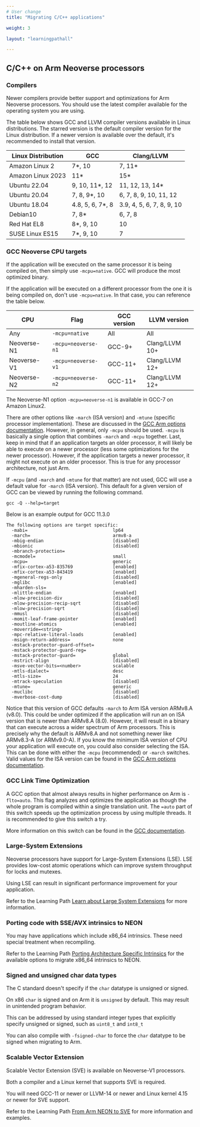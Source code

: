 ```yaml
---
# User change
title: "Migrating C/C++ applications"

weight: 3

layout: "learningpathall"

---
```


## C/C++ on Arm Neoverse processors

### Compilers

Newer compilers provide better support and optimizations for Arm Neoverse processors. You should use the latest compiler available for the operating system you are using.

The table below shows GCC and LLVM compiler versions available in Linux distributions. The starred version is the default compiler version for the Linux distribution. If a newer version is available over the default, it's recommended to install that version.

Linux Distribution      | GCC                  | Clang/LLVM
------------------------|----------------------|-------------
Amazon Linux 2          | 7*, 10               | 7, 11*
Amazon Linux 2023       | 11*                  | 15*
Ubuntu 22.04            | 9, 10, 11*, 12       | 11, 12, 13, 14*
Ubuntu 20.04            | 7, 8, 9*, 10         | 6, 7, 8, 9, 10, 11, 12
Ubuntu 18.04            | 4.8, 5, 6, 7*, 8     | 3.9, 4, 5, 6, 7, 8, 9, 10
Debian10                | 7, 8*                | 6, 7, 8
Red Hat EL8             | 8*, 9, 10            | 10
SUSE Linux ES15         | 7*, 9, 10            | 7

### GCC Neoverse CPU targets

If the application will be executed on the same processor it is being compiled on, then simply use `-mcpu=native`. GCC will produce the most optimized binary.

If the application will be executed on a different processor from the one it is being compiled on, don't use `-mcpu=native`. In that case, you can reference the table below.

CPU       | Flag    | GCC version      | LLVM version
----------|---------|-------------------|-------------
Any | `-mcpu=native` | All | All
Neoverse-N1 | `-mcpu=neoverse-n1` | GCC-9+ | Clang/LLVM 10+
Neoverse-V1 | `-mcpu=neoverse-v1` | GCC-11+ | Clang/LLVM 12+
Neoverse-N2 | `-mcpu=neoverse-n2` | GCC-11+ | Clang/LLVM 12+

The Neoverse-N1 option `-mcpu=neoverse-n1` is available in GCC-7 on Amazon Linux2.

There are other options like `-march` (ISA version) and `-mtune` (specific processor implementation). These are discussed in the [GCC Arm options documentation](https://gcc.gnu.org/onlinedocs/gcc/ARM-Options.html). However, in general, only `-mcpu` should be used. `-mcpu` is basically a single option that combines `-march` and `-mcpu` together. Last, keep in mind that if an application targets an older processor, it will likely be able to execute on a newer processor (less some optimizations for the newer processor). However, if the application targets a newer processor, it might not execute on an older processor. This is true for any processor architecture, not just Arm.

If `-mcpu` (and `-march` and `-mtune` for that matter) are not used, GCC will use a default value for `-march` (ISA version). This default for a given version of GCC can be viewed by running the following command.

```console
gcc -Q --help=target
```

Below is an example output for GCC 11.3.0

``` output
The following options are target specific:
  -mabi=                                lp64
  -march=                               armv8-a
  -mbig-endian                          [disabled]
  -mbionic                              [disabled]
  -mbranch-protection=
  -mcmodel=                             small
  -mcpu=                                generic
  -mfix-cortex-a53-835769               [enabled]
  -mfix-cortex-a53-843419               [enabled]
  -mgeneral-regs-only                   [disabled]
  -mglibc                               [enabled]
  -mharden-sls=
  -mlittle-endian                       [enabled]
  -mlow-precision-div                   [disabled]
  -mlow-precision-recip-sqrt            [disabled]
  -mlow-precision-sqrt                  [disabled]
  -mmusl                                [disabled]
  -momit-leaf-frame-pointer             [enabled]
  -moutline-atomics                     [enabled]
  -moverride=<string>
  -mpc-relative-literal-loads           [enabled]
  -msign-return-address=                none
  -mstack-protector-guard-offset=
  -mstack-protector-guard-reg=
  -mstack-protector-guard=              global
  -mstrict-align                        [disabled]
  -msve-vector-bits=<number>            scalable
  -mtls-dialect=                        desc
  -mtls-size=                           24
  -mtrack-speculation                   [disabled]
  -mtune=                               generic
  -muclibc                              [disabled]
  -mverbose-cost-dump                   [disabled]
```

Notice that this version of GCC defaults `-march` to Arm ISA version ARMv8.A (v8.0). This could be under optimized if the application will run an on ISA version that is newer than ARMv8.A (8.0). However, it will result in a binary that can execute across a wider spectrum of Arm processors. This is precisely why the default is ARMv8.A and not something newer like ARMv8.3-A (or ARMv9.0-A). If you know the minimum ISA version of CPU your application will execute on, you could also consider selecting the ISA. This can be done with either the `-mcpu` (recommended) or `-march` switches. Valid values for the ISA version can be found in the [GCC Arm options documentation](https://gcc.gnu.org/onlinedocs/gcc/ARM-Options.html).

### GCC Link Time Optimization

A GCC option that almost always results in higher performance on Arm is `-flto=auto`. This flag analyzes and optimizes the application as though the whole program is compiled within a single translation unit. The `=auto` part of this switch speeds up the optimization process by using multiple threads. It is recommended to give this switch a try.

More information on this switch can be found in the [GCC documentation](https://gcc.gnu.org/onlinedocs/gcc/Optimize-Options.html).

### Large-System Extensions

Neoverse processors have support for Large-System Extensions (LSE). LSE provides low-cost atomic operations which can improve system throughput for locks and mutexes.

Using LSE can result in significant performance improvement for your application. 

Refer to the Learning Path [Learn about Large System Extensions](/learning-paths/servers-and-cloud-computing/lse/) for more information. 

### Porting code with SSE/AVX intrinsics to NEON

You may have applications which include x86_64 intrinsics. These need special treatment when recompiling.

Refer to the Learning Path [Porting Architecture Specific Intrinsics](/learning-paths/cross-platform/intrinsics/) for the available options to migrate x86_64 intrinsics to NEON.

### Signed and unsigned char data types

The C standard doesn't specify if the `char` datatype is unsigned or signed.

On x86 `char` is signed and on Arm it is `unsigned` by default. This may result in unintended program behavior. 

This can be addressed by using standard integer types that explicitly specify unsigned or signed, such as `uint8_t` and `int8_t`

You can also compile with `-fsigned-char` to force the `char` datatype to be signed when migrating to Arm. 

### Scalable Vector Extension 

Scalable Vector Extension (SVE) is available on Neoverse-V1 processors.  

Both a compiler and a Linux kernel that supports SVE is required.

You will need GCC-11 or newer or LLVM-14 or newer and Linux kernel 4.15 or newer for SVE support.

Refer to the Learning Path [From Arm NEON to SVE](/learning-paths/servers-and-cloud-computing/sve/sve_basics/) for more information and examples. 


